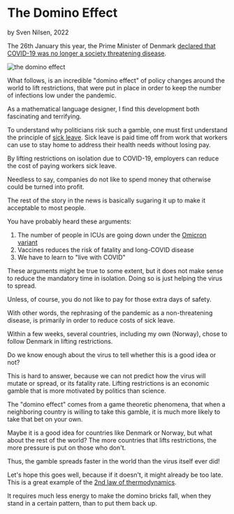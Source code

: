 # The Domino Effect
by Sven Nilsen, 2022

The 26th January this year, the Prime Minister of Denmark [declared that COVID-19 was no longer a society threatening disease](https://www.berlingske.dk/politik/mette-frederiksen-paa-pressemoede-fra-tirsdag-skal-alle-restriktioner).

![the domino effect](https://upload.wikimedia.org/wikipedia/commons/a/a8/Domino_effect.jpg)

What follows, is an incredible "domino effect" of policy changes around the world to lift restrictions,
that were put in place in order to keep the number of infections low under the pandemic.

As a mathematical language designer, I find this development both fascinating and terrifying.

To understand why politicians risk such a gamble, one must first understand the principle of [sick leave](https://en.wikipedia.org/wiki/Sick_leave).
Sick leave is paid time off from work that workers can use to stay home to address their health needs without losing pay.

By lifting restrictions on isolation due to COVID-19,
employers can reduce the cost of paying workers sick leave.

Needless to say, companies do not like to spend money that otherwise could be turned into profit.

The rest of the story in the news is basically sugaring it up to make it acceptable to most people.

You have probably heard these arguments:

1. The number of people in ICUs are going down under the [Omicron variant](https://en.wikipedia.org/wiki/SARS-CoV-2_Omicron_variant)
2. Vaccines reduces the risk of fatality and long-COVID disease
3. We have to learn to "live with COVID"

These arguments might be true to some extent,
but it does not make sense to reduce the mandatory time in isolation.
Doing so is just helping the virus to spread.

Unless, of course, you do not like to pay for those extra days of safety.

With other words, the rephrasing of the pandemic as a non-threatening disease,
is primarily in order to reduce costs of sick leave.

Within a few weeks, several countries, including my own (Norway), chose to follow Denmark in lifting restrictions.

Do we know enough about the virus to tell whether this is a good idea or not?

This is hard to answer, because we can not predict how the virus will mutate or spread, or its fatality rate.
Lifting restrictions is an economic gamble that is more motivated by politics than science.

The "domino effect" comes from a game theoretic phenomena,
that when a neighboring country is willing to take this gamble,
it is much more likely to take that bet on your own.

Maybe it is a good idea for countries like Denmark or Norway, but what about the rest of the world?
The more countries that lifts restrictions, the more pressure is put on those who don't.

Thus, the gamble spreads faster in the world than the virus itself ever did!

Let's hope this goes well, because if it doesn't, it might already be too late.
This is a great example of the [2nd law of thermodynamics](https://en.wikipedia.org/wiki/Second_law_of_thermodynamics).

It requires much less energy to make the domino bricks fall,
when they stand in a certain pattern, than to put them back up.
